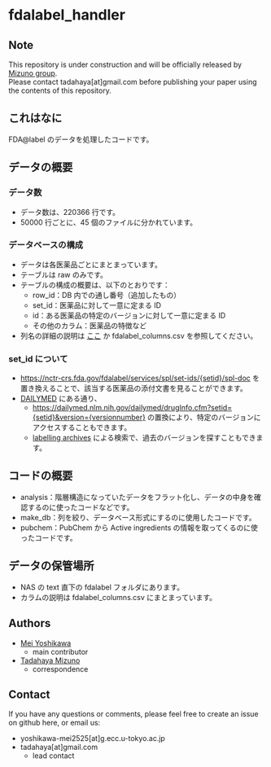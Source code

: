 # fdalabel_handler

## Note

This repository is under construction and will be officially released by [Mizuno group](https://github.com/mizuno-group).  
Please contact tadahaya[at]gmail.com before publishing your paper using the contents of this repository.  

## これはなに

FDA@label のデータを処理したコードです。

## データの概要

### データ数

* データ数は、220366 行です。
* 50000 行ごとに、45 個のファイルに分かれています。

### データベースの構成

* データは各医薬品ごとにまとまっています。
* テーブルは raw のみです。
* テーブルの構成の概要は、以下のとおりです：
    * row_id：DB 内での通し番号（追加したもの）
    * set_id：医薬品に対して一意に定まる ID
    * id：ある医薬品の特定のバージョンに対して一意に定まる ID
    * その他のカラム：医薬品の特徴など
* 列名の詳細の説明は [ここ](https://open.fda.gov/apis/drug/label/searchable-fields/) か fdalabel_columns.csv を参照してください。

### set_id について

* https://nctr-crs.fda.gov/fdalabel/services/spl/set-ids/{setid}/spl-doc を置き換えることで、該当する医薬品の添付文書を見ることができます。
* [DAILYMED](https://dailymed.nlm.nih.gov/dailymed/dailymed-announcements-details.cfm?date=2019-09-19) にある通り、
    * https://dailymed.nlm.nih.gov/dailymed/drugInfo.cfm?setid={setid}&version={versionnumber} の置換により、特定のバージョンにアクセスすることもできます。
    * [labelling archives](https://dailymed.nlm.nih.gov/dailymed/archives/index.cfm) による検索で、過去のバージョンを探すこともできます。

## コードの概要

* analysis：階層構造になっていたデータをフラット化し、データの中身を確認するのに使ったコードなどです。
* make_db：列を絞り、データベース形式にするのに使用したコードです。
* pubchem：PubChem から Active ingredients の情報を取ってくるのに使ったコードです。

## データの保管場所

* NAS の text 直下の fdalabel フォルダにあります。
* カラムの説明は fdalabel_columns.csv にまとまっています。

## Authors

* [Mei Yoshikawa](https://github.com/KaijuAtUT)
    * main contributor
* [Tadahaya Mizuno](https://github.com/tadahayamiz)
    * correspondence

## Contact

If you have any questions or comments, please feel free to create an issue on github here, or email us:  
* yoshikawa-mei2525[at]g.ecc.u-tokyo.ac.jp  
* tadahaya[at]gmail.com  
    * lead contact  

